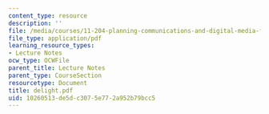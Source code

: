 ```yaml
---
content_type: resource
description: ''
file: /media/courses/11-204-planning-communications-and-digital-media-fall-2004/10260513de5dc3075e772a952b79bcc5_delight.pdf
file_type: application/pdf
learning_resource_types:
- Lecture Notes
ocw_type: OCWFile
parent_title: Lecture Notes
parent_type: CourseSection
resourcetype: Document
title: delight.pdf
uid: 10260513-de5d-c307-5e77-2a952b79bcc5
---
```

